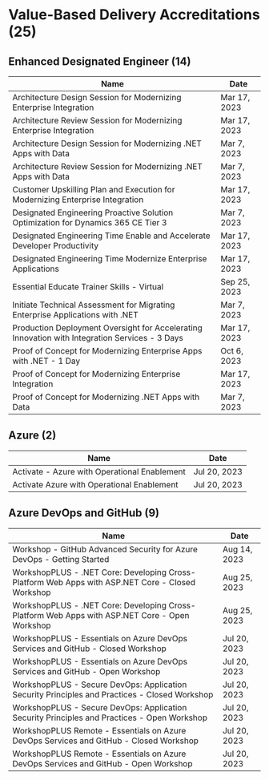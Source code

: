 # Value-Based Delivery Accreditations (25)

## Enhanced Designated Engineer (14)

| Name | Date |
|--- | --- |
| Architecture Design Session for Modernizing Enterprise Integration | Mar 17, 2023 |
| Architecture Review Session for Modernizing Enterprise Integration | Mar 17, 2023 |
| Architecture Design Session for Modernizing .NET Apps with Data | Mar 7, 2023 |
| Architecture Review Session for Modernizing .NET Apps with Data | Mar 7, 2023 |
| Customer Upskilling Plan and Execution for Modernizing Enterprise Integration | Mar 17, 2023 |
| Designated Engineering Proactive Solution Optimization for Dynamics 365 CE Tier 3 | Mar 7, 2023 |
| Designated Engineering Time Enable and Accelerate Developer Productivity | Mar 17, 2023 |
| Designated Engineering Time Modernize Enterprise Applications | Mar 17, 2023 |
| Essential Educate Trainer Skills - Virtual | Sep 25, 2023 |
| Initiate Technical Assessment for Migrating Enterprise Applications with .NET | Mar 7, 2023 |
| Production Deployment Oversight for Accelerating Innovation with Integration Services - 3 Days | Mar 17, 2023 |
| Proof of Concept for Modernizing Enterprise Apps with .NET - 1 Day | Oct 6, 2023 |
| Proof of Concept for Modernizing Enterprise Integration | Mar 17, 2023 |
| Proof of Concept for Modernizing .NET Apps with Data | Mar 7, 2023 |

## Azure (2)

| Name | Date |
|--- | --- |
| Activate - Azure with Operational Enablement | Jul 20, 2023 |
| Activate Azure with Operational Enablement | Jul 20, 2023 |

## Azure DevOps and GitHub (9)

| Name | Date |
|--- | --- |
| Workshop - GitHub Advanced Security for Azure DevOps - Getting Started | Aug 14, 2023 |
| WorkshopPLUS - .NET Core: Developing Cross-Platform Web Apps with ASP.NET Core - Closed Workshop | Aug 25, 2023 |
| WorkshopPLUS - .NET Core: Developing Cross-Platform Web Apps with ASP.NET Core - Open Workshop | Aug 25, 2023 |
| WorkshopPLUS - Essentials on Azure DevOps Services and GitHub - Closed Workshop | Jul 20, 2023 |
| WorkshopPLUS - Essentials on Azure DevOps Services and GitHub - Open Workshop | Jul 20, 2023 |
| WorkshopPLUS - Secure DevOps: Application Security Principles and Practices - Closed Workshop | Jul 20, 2023 |
| WorkshopPLUS - Secure DevOps: Application Security Principles and Practices - Open Workshop | Jul 20, 2023 |
| WorkshopPLUS Remote - Essentials on Azure DevOps Services and GitHub - Closed Workshop | Jul 20, 2023 |
| WorkshopPLUS Remote - Essentials on Azure DevOps Services and GitHub - Open Workshop | Jul 20, 2023 |
